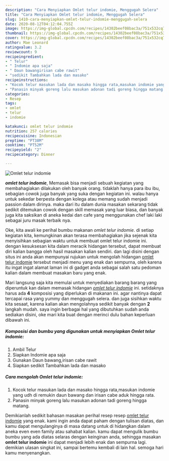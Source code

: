 ```yaml
---
description: "Cara Menyiapkan Omlet telur indomie, Menggugah Selera"
title: "Cara Menyiapkan Omlet telur indomie, Menggugah Selera"
slug: 1410-cara-menyiapkan-omlet-telur-indomie-menggugah-selera
date: 2020-08-12T04:12:04.755Z
image: https://img-global.cpcdn.com/recipes/14302beef08bac3a/751x532cq70/omlet-telur-indomie-foto-resep-utama.jpg
thumbnail: https://img-global.cpcdn.com/recipes/14302beef08bac3a/751x532cq70/omlet-telur-indomie-foto-resep-utama.jpg
cover: https://img-global.cpcdn.com/recipes/14302beef08bac3a/751x532cq70/omlet-telur-indomie-foto-resep-utama.jpg
author: Mae Leonard
ratingvalue: 3.2
reviewcount: 9
recipeingredient:
- " Telur"
- " Indomie apa saja"
- " Daun bawangirisan cabe rawit"
- "sedikit Tambahkan lada dan masako"
recipeinstructions:
- "Kocok telur masukan lada dan masako hingga rata,masukan indomie yang udh di remukin daun bawang dan irisan cabe aduk hingga rata."
- "Panasin minyak goreng lalu masukan adonan tadi goreng hingga matang."
categories:
- Resep
tags:
- omlet
- telur
- indomie

katakunci: omlet telur indomie 
nutrition: 257 calories
recipecuisine: Indonesian
preptime: "PT38M"
cooktime: "PT52M"
recipeyield: "2"
recipecategory: Dinner

---
```



![Omlet telur indomie](https://img-global.cpcdn.com/recipes/14302beef08bac3a/751x532cq70/omlet-telur-indomie-foto-resep-utama.jpg)

<b><i>omlet telur indomie</i></b>, Memasak bisa menjadi sebuah kegiatan yang membahagiakan dilakukan oleh banyak orang. tidaklah hanya para ibu ibu, sebagian cowok juga banyak yang suka dengan kegiatan ini. walau hanya untuk sekedar berpesta dengan kolega atau memang sudah menjadi passion dalam dirinya. maka dari itu dalam dunia masakan sekarang tidak sedikit ditemukan cowok dengan skill memasak yang luar biasa, dan banyak juga kita saksikan di aneka kedai dan cafe yang menggunakan chef laki laki sebagai juru masak terbaik nya.



Oke, kita awali ke perihal bumbu makanan <i>omlet telur indomie</i>. di setiap kegiatan kita, kemungkinan akan terasa membahagiakan jika sejenak kita menyisihkan sebagian waktu untuk membuat omlet telur indomie ini. dengan kesuksesan kita dalam meracik hidangan tersebut, dapat membuat diri kalian bangga oleh hasil masakan kalian sendiri. dan lagi disini dengan situs ini anda akan mempunyai rujukan untuk mengolah hidangan <u>omlet telur indomie</u> tersebut menjadi menu yang enak dan sempurna, oleh karena itu ingat ingat alamat laman ini di gadget anda sebagai salah satu pedoman kalian dalam membuat masakan baru yang enak.


Mari langsung saja kita memulai untuk menyediakan barang barang yang diperuntuk kan dalam memasak hidangan <u><i>omlet telur indomie</i></u> ini. setidaknya harus ada <b>4</b> komposisi yang diperlukan di makanan ini. agar nantinya dapat tercapai rasa yang yummy dan menggugah selera. dan juga sisihkan waktu kita sesaat, karena kalian akan mengolahnya sedikit banyak dengan <b>2</b> langkah mudah. saya ingin berbagai hal yang dibutuhkan sudah anda sediakan disini, oke mari kita buat dengan merinci dulu bahan keperluan dibawah ini.

<!--inarticleads1-->

##### Komposisi dan bumbu yang digunakan untuk menyiapkan Omlet telur indomie:

1. Ambil  Telur
1. Siapkan  Indomie apa saja
1. Gunakan  Daun bawang,irisan cabe rawit
1. Siapkan sedikit Tambahkan lada dan masako




<!--inarticleads2-->

##### Cara mengolah Omlet telur indomie:

1. Kocok telur masukan lada dan masako hingga rata,masukan indomie yang udh di remukin daun bawang dan irisan cabe aduk hingga rata.
1. Panasin minyak goreng lalu masukan adonan tadi goreng hingga matang.




Demikianlah sedikit bahasan masakan perihal resep resep <u>omlet telur indomie</u> yang enak. kami ingin anda dapat paham dengan tulisan diatas, dan kamu dapat mengulanginya di masa datang untuk di hidangkan dalam aneka even even family atau sahabat kalian. kamu dapat mengulik bumbu bumbu yang ada diatas selaras dengan keinginan anda, sehingga masakan <b>omlet telur indomie</b> ini dapat menjadi lebih enak dan sempurna lagi. demikian ulasan singkat ini, sampai bertemu kembali di lain hal. semoga hari kamu menyenangkan.
